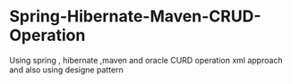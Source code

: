 # Spring-Hibernate-Maven-CRUD-Operation
Using spring , hibernate ,maven and oracle CURD operation xml approach and also using designe pattern
